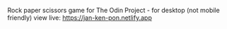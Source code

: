 Rock paper scissors game for The Odin Project - for desktop (not mobile friendly)
view live: https://jan-ken-pon.netlify.app
